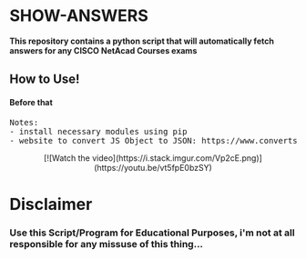 # SHOW-ANSWERS

**This repository contains a python script that will automatically fetch answers for any CISCO NetAcad Courses exams**
<br/>
<h2>How to Use!</h2>
<h4>Before that</h4>
<pre>
Notes:
- install necessary modules using pip
- website to convert JS Object to JSON: https://www.convertsimple.com/convert-javascript-to-json/
</pre>
<p align="center">
[![Watch the video](https://i.stack.imgur.com/Vp2cE.png)](https://youtu.be/vt5fpE0bzSY)
</p>

# Disclaimer
<h3>Use this Script/Program for Educational Purposes, i'm not at all responsible for any missuse of this thing...</h3><br>
